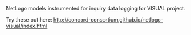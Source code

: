 NetLogo models instrumented for inquiry data logging for VISUAL project.

Try these out here: http://concord-consortium.github.io/netlogo-visual/index.html